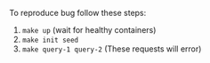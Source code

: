 To reproduce bug follow these steps:

1. `make up` (wait for healthy containers)
2. `make init seed`
3. `make query-1 query-2` (These requests will error)